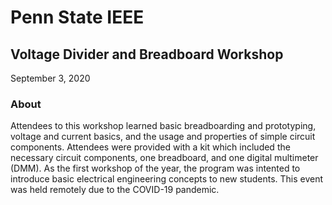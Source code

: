 # Penn State IEEE
## Voltage Divider and Breadboard Workshop
September 3, 2020

### About
Attendees to this workshop learned basic breadboarding and prototyping, voltage and current basics, and the usage and properties of simple circuit components. Attendees were provided with a kit which included the necessary circuit components, one breadboard, and one digital multimeter (DMM). As the first workshop of the year, the program was intented to introduce basic electrical engineering concepts to new students. This event was held remotely due to the COVID-19 pandemic.
